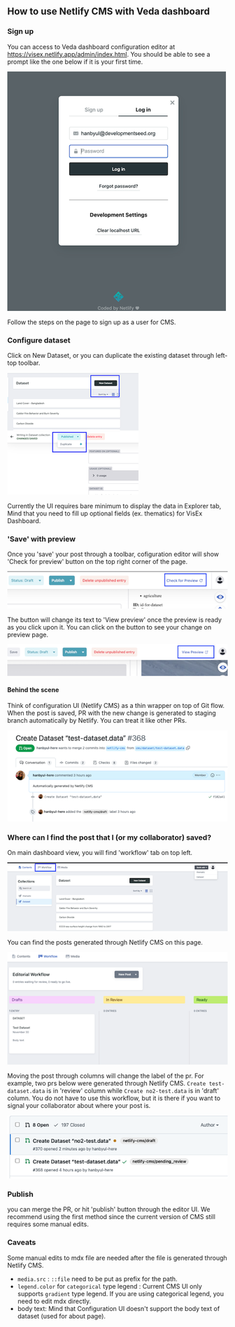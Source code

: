 ## How to use Netlify CMS with Veda dashboard

### Sign up

You can access to Veda dashboard configuration editor at https://visex.netlify.app/admin/index.html. You should be able to see a prompt like the one below if it is your first time.

![Editor showing sign-up prompt](./media/netlify-cms-landing.png)

Follow the steps on the page to sign up as a user for CMS.

### Configure dataset 

Click on New Dataset, or you can duplicate the existing dataset through left-top toolbar. 

![Editor showing 'new dataset' button](./media/new-data-set-btn.png)
![Editor showing 'duplicate' button](./media/duplicate-btn.png)


Currently the UI requires bare minimum to display the data in Explorer tab, Mind that you need to fill up optional fields (ex. thematics) for VisEx Dashboard.
### 'Save' with preview

Once you 'save' your post through a toolbar, cofiguration editor will show 'Check for preview' button on the top right corner of the page.

![Editor showing 'check for preview' button](./media/check-for-preview.png)

The button will change its text to 'View preview' once the preview is ready as you click upon it. You can click on the button to see your change on preview page.

![Editor showing 'view preview' button](./media/view-preview.png)

#### Behind the scene

Think of configuration UI (Netlify CMS) as a thin wrapper on top of Git flow. When the post is saved, PR with the new change is generated to staging branch automatically by Netlify. You can treat it like other PRs.

![Example PR generated through Netlify CMS](./media/example-pr-netlify-cms.png)

### Where can I find the post that I (or my collaborator) saved?

On main dashboard view, you will find 'workflow' tab on top left.

![Highlighting workflow button](./media/workflow.png)

You can find the posts generated through Netlify CMS on this page. 

![Highlighting workflow button](./media/workflow-sample.png)

Moving the post through columns will change the label of the pr. For example, two prs below were generated through Netlify CMS. `Create test-dataset.data` is in 'review' column while `Create no2-test.data` is in 'draft' column. You do not have to use this workflow, but it is there if you want to signal your collaborator about where your post is.

![Highlighting workflow button](./media/example-workflow-label.png)

### Publish 
you can merge the PR, or hit 'publish' button through the editor UI. We recommend using the first method since the current version of CMS still requires some manual edits. 
### Caveats

Some manual edits to mdx file are needed after the file is generated through Netlify CMS.

- `media.src` : `::file` need to be put as prefix for the path.
- `legend.color` for `categorical` type legend : Current CMS UI only supports `gradient` type legend. If you are using categorical legend, you need to edit mdx directly.
- body text: Mind that Configuration UI doesn't support the body text of dataset (used for about page).